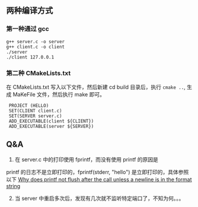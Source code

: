 ## 两种编译方式
### 第一种通过 gcc
```
g++ server.c -o server
g++ client.c -o client
./server
./client 127.0.0.1
```
### 第二种 CMakeLists.txt

在 CMakeLists.txt 写入以下文件，然后新建 cd build 目录后，执行 `cmake ..`, 生成 MaKeFile 文件，然后执行 make 即可。

```
 PROJECT (HELLO)
 SET(CLIENT client.c)
 SET(SERVER server.c)
 ADD_EXECUTABLE(client ${CLIENT})
 ADD_EXECUTABLE(server ${SERVER})

```

## Q&A
1. 在 server.c 中的打印使用 fprintf，而没有使用 printf 的原因是

printf 的日志不是立即打印的，fprintf(stderr, "hello") 是立即打印的，具体参照以下
[Why does printf not flush after the call unless a newline is in the format string](https://stackoverflow.com/questions/1716296/why-does-printf-not-flush-after-the-call-unless-a-newline-is-in-the-format-string)

2. 当 server 中重启多次后，发现有几次就不监听特定端口了，不知为何。。。